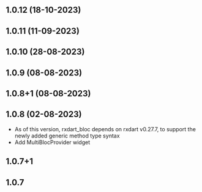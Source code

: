 ## 1.0.12 (18-10-2023)
## 1.0.11 (11-09-2023)
## 1.0.10 (28-08-2023)

## 1.0.9 (08-08-2023)

## 1.0.8+1 (08-08-2023)

## 1.0.8 (02-08-2023)

* As of this version, rxdart_bloc depends on rxdart v0.27.7, to support the newly added generic
  method type syntax
* Add MultiBlocProvider widget

## 1.0.7+1

## 1.0.7
